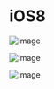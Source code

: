 # iOS8

![image](https://github.com/kchvbf/iOS8/assets/109752188/db38c8ef-db27-4d0d-a297-4045ca9b3856)

![image](https://github.com/kchvbf/iOS8/assets/109752188/f0d69238-4e5f-4dcb-9359-9be6372b44fa)

![image](https://github.com/kchvbf/iOS8/assets/109752188/cc894fac-145d-478e-b151-27e124349250)
